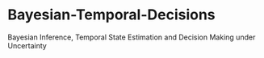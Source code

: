 # Bayesian-Temporal-Decisions
Bayesian Inference, Temporal State Estimation and Decision Making under Uncertainty
